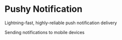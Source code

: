 # Pushy Notification
Lightning-fast, highly-reliable push notification delivery

Sending notifications to mobile devices

